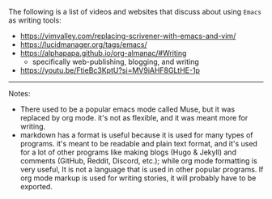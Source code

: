 The following is a list of videos and websites that discuss about using `Emacs` as writing tools:
- https://vimvalley.com/replacing-scrivener-with-emacs-and-vim/
- https://lucidmanager.org/tags/emacs/
- https://alphapapa.github.io/org-almanac/#Writing
   - specifically web-publishing, blogging, and writing
- https://youtu.be/FtieBc3KptU?si=MV9iAHF8GLtHE-1p


---

Notes:
- There used to be a popular emacs mode called Muse, but it was replaced by org mode. it's not as flexible, and it was meant more for writing. 
- markdown has a format is useful because it is used for many types of programs. it's meant to be readable and plain text format, and it's used for a lot of other programs like making blogs (Hugo & Jekyll) and comments (GitHub, Reddit, Discord, etc.); while org mode formatting is very useful, It is not a language that is used in other popular programs. If org mode markup is used for writing stories, it will probably have to be exported.